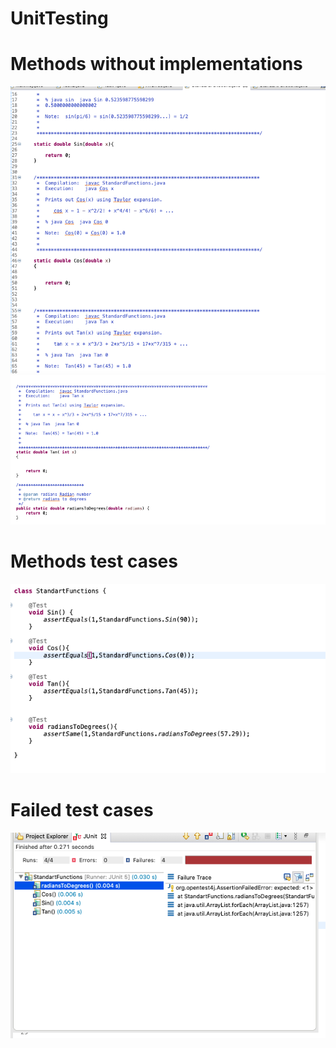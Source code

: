 # UnitTesting

# Methods without implementations
![Screenshot](Screenshot3.png)
![Screenshot](ScreenShot1.png)


# Methods test cases
![Screenshot](ScreenShot2.png)


# Failed test cases
![Screenshot](ScreenShot4.png)